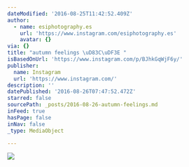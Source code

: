 ```yaml
---
dateModified: '2016-08-25T11:42:52.409Z'
author:
  - name: esiphotography.es
    url: 'https://www.instagram.com/esiphotography.es'
    avatar: {}
via: {}
title: "autumn feelings \uD83C\uDF3E "
isBasedOnUrl: 'https://www.instagram.com/p/BJhkGqWjF6y/'
publisher:
  name: Instagram
  url: 'https://www.instagram.com/'
description: ''
datePublished: '2016-08-26T07:47:52.472Z'
starred: false
sourcePath: _posts/2016-08-26-autumn-feelings.md
inFeed: true
hasPage: false
inNav: false
_type: MediaObject

---
```

![](https://imgflo.herokuapp.com/graph/vahj1ThiexotieMo/32003c5282856e7f33a0abeef20f2f0c/croprotate.jpg?cropheight=440&cropwidth=640&degrees=0&input=https%3A%2F%2Fscontent.cdninstagram.com%2Ft51.2885-15%2Fs640x640%2Fsh0.08%2Fe35%2F14135085_1019126174875770_1178805919_n.jpg%3Fig_cache_key%3DMTMyNDQ5ODU1Mjg5MDM1MTI4Mg%253D%253D.2&x=0&y=104)